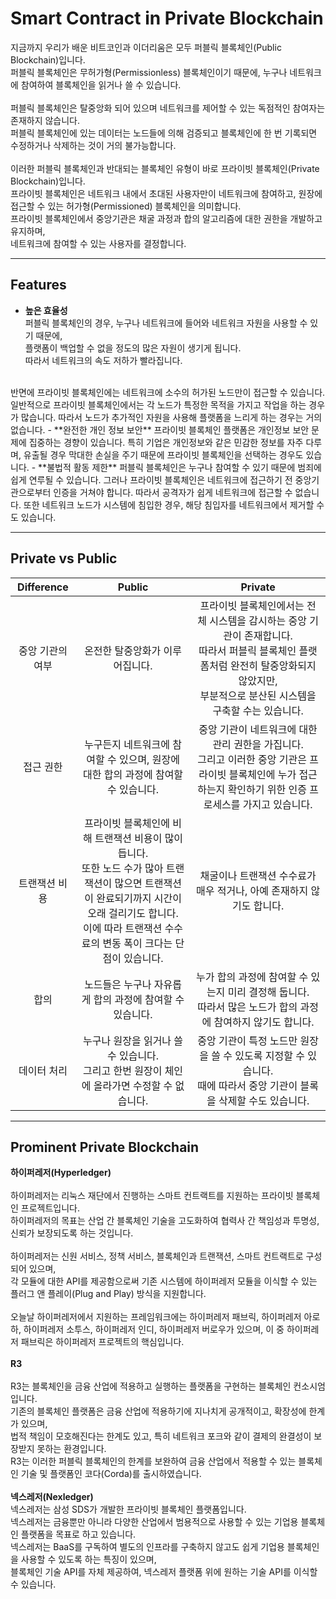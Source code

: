 # Smart Contract in Private Blockchain
지금까지 우리가 배운 비트코인과 이더리움은 모두 퍼블릭 블록체인(Public Blockchain)입니다.  
퍼블릭 블록체인은 무허가형(Permissionless) 블록체인이기 때문에, 누구나 네트워크에 참여하여 블록체인을 읽거나 쓸 수 있습니다.  
<br>
퍼블릭 블록체인은 탈중앙화 되어 있으며 네트워크를 제어할 수 있는 독점적인 참여자는 존재하지 않습니다.  
퍼블릭 블록체인에 있는 데이터는 노드들에 의해 검증되고 블록체인에 한 번 기록되면 수정하거나 삭제하는 것이 거의 불가능합니다.  
<br>
이러한 퍼블릭 블록체인과 반대되는 블록체인 유형이 바로 프라이빗 블록체인(Private Blockchain)입니다.  
프라이빗 블록체인은 네트워크 내에서 초대된 사용자만이 네트워크에 참여하고, 원장에 접근할 수 있는 허가형(Permissioned) 블록체인을 의미합니다.  
프라이빗 블록체인에서 중앙기관은 채굴 과정과 합의 알고리즘에 대한 권한을 개발하고 유지하며,  
네트워크에 참여할 수 있는 사용자를 결정합니다.

---

## Features
- **높은 효율성**  
퍼블릭 블록체인의 경우, 누구나 네트워크에 들어와 네트워크 자원을 사용할 수 있기 때문에,  
플랫폼이 백업할 수 없을 정도의 많은 자원이 생기게 됩니다.  
따라서 네트워크의 속도 저하가 빨라집니다.  
<br>
반면에 프라이빗 블록체인에는 네트워크에 소수의 허가된 노드만이 접근할 수 있습니다.  
일반적으로 프라이빗 블록체인에서는 각 노드가 특정한 목적을 가지고 작업을 하는 경우가 많습니다.  
따라서 노드가 추가적인 자원을 사용해 플랫폼을 느리게 하는 경우는 거의 없습니다.  
- **완전한 개인 정보 보안**  
프라이빗 블록체인 플랫폼은 개인정보 보안 문제에 집중하는 경향이 있습니다.  
특히 기업은 개인정보와 같은 민감한 정보를 자주 다루며,  
유출될 경우 막대한 손실을 주기 때문에 프라이빗 블록체인을 선택하는 경우도 있습니다.  
- **불법적 활동 제한**  
퍼블릭 블록체인은 누구나 참여할 수 있기 때문에 범죄에 쉽게 연루될 수 있습니다.  
그러나 프라이빗 블록체인은 네트워크에 접근하기 전 중앙기관으로부터 인증을 거쳐야 합니다.  
따라서 공격자가 쉽게 네트워크에 접근할 수 없습니다.  
또한 네트워크 노드가 시스템에 침입한 경우, 해당 침입자를 네트워크에서 제거할 수도 있습니다.  

---

## Private vs Public  

|**Difference**|**Public**|**Private**|  
|:---:|:---:|:---:|
|중앙 기관의 여부|온전한 탈중앙화가 이루어집니다.|프라이빗 블록체인에서는 전체 시스템을 감시하는 중앙 기관이 존재합니다.<br>따라서 퍼블릭 블록체인 플랫폼처럼 완전히 탈중앙화되지 않았지만,<br>부분적으로 분산된 시스템을 구축할 수는 있습니다.|  
|접근 권한|누구든지 네트워크에 참여할 수 있으며, 원장에 대한 합의 과정에 참여할 수 있습니다.|중앙 기관이 네트워크에 대한 관리 권한을 가집니다.<br>그리고 이러한 중앙 기관은 프라이빗 블록체인에 누가 접근하는지 확인하기 위한 인증 프로세스를 가지고 있습니다.|
|트랜잭션 비용|프라이빗 블록체인에 비해 트랜잭션 비용이 많이 듭니다.<br>또한 노드 수가 많아 트랜잭션이 많으면 트랜잭션이 완료되기까지 시간이 오래 걸리기도 합니다.<br>이에 따라 트랜잭션 수수료의 변동 폭이 크다는 단점이 있습니다.|채굴이나 트랜잭션 수수료가 매우 적거나, 아예 존재하지 않기도 합니다.|
|합의|노드들은 누구나 자유롭게 합의 과정에 참여할 수 있습니다.|누가 합의 과정에 참여할 수 있는지 미리 결정해 둡니다.<br>따라서 많은 노드가 합의 과정에 참여하지 않기도 합니다.|
|데이터 처리|누구나 원장을 읽거나 쓸 수 있습니다.<br>그리고 한번 원장이 체인에 올라가면 수정할 수 없습니다.|중앙 기관이 특정 노드만 원장을 쓸 수 있도록 지정할 수 있습니다.<br>때에 따라서 중앙 기관이 블록을 삭제할 수도 있습니다.|  

---

## Prominent Private Blockchain
**하이퍼레저(Hyperledger)**  
<br>
하이퍼레저는 리눅스 재단에서 진행하는 스마트 컨트랙트를 지원하는 프라이빗 블록체인 프로젝트입니다.  
하이퍼레저의 목표는 산업 간 블록체인 기술을 고도화하여 협력사 간 책임성과 투명성, 신뢰가 보장되도록 하는 것입니다.  
<br>
하이퍼레저는 신원 서비스, 정책 서비스, 블록체인과 트랜잭션, 스마트 컨트랙트로 구성되어 있으며,  
각 모듈에 대한 API를 제공함으로써 기존 시스템에 하이퍼레저 모듈을 이식할 수 있는 플러그 앤 플레이(Plug and Play) 방식을 지원합니다.  
<br>
오늘날 하이퍼레저에서 지원하는 프레임워크에는 하이퍼레저 패브릭, 하이퍼레저 아로하, 하이퍼레저 소투스, 하이퍼레저 인디, 하이퍼레저 버로우가 있으며, 이 중 하이퍼레저 패브릭은 하이퍼레저 프로젝트의 핵심입니다.  
<br>
**R3**  
<br>
R3는 블록체인을 금융 산업에 적용하고 실행하는 플랫폼을 구현하는 블록체인 컨소시엄입니다.  
기존의 블록체인 플랫폼은 금융 산업에 적용하기에 지나치게 공개적이고, 확장성에 한계가 있으며,  
법적 책임이 모호해진다는 한계도 있고, 특히 네트워크 포크와 같이 결제의 완결성이 보장받지 못하는 환경입니다.  
R3는 이러한 퍼블릭 블록체인의 한계를 보완하여 금융 산업에서 적용할 수 있는 블록체인 기술 및 플랫폼인 코다(Corda)를 출시하였습니다.  
<br>
**넥스레저(Nexledger)**
<br>
넥스레저는 삼성 SDS가 개발한 프라이빗 블록체인 플랫폼입니다.  
넥스레저는 금융뿐만 아니라 다양한 산업에서 범용적으로 사용할 수 있는 기업용 블록체인 플랫폼을 목표로 하고 있습니다.  
넥스레저는 BaaS를 구독하여 별도의 인프라를 구축하지 않고도 쉽게 기업용 블록체인을 사용할 수 있도록 하는 특징이 있으며,  
블록체인 기술 API를 자체 제공하여, 넥스레저 플랫폼 위에 원하는 기술 API를 이식할 수 있습니다.

